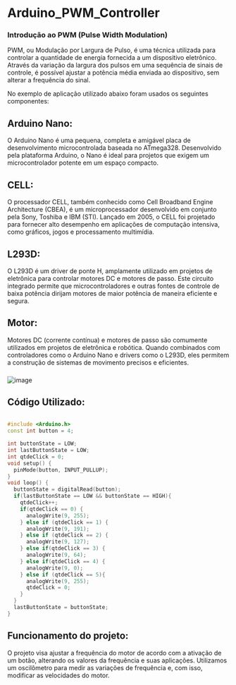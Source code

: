 # Arduino_PWM_Controller
### Introdução ao PWM (Pulse Width Modulation)
   PWM, ou Modulação por Largura de Pulso, é uma técnica utilizada para controlar a quantidade de energia fornecida a um dispositivo eletrônico. Através da variação da largura dos pulsos em uma sequência de sinais de controle, é possível ajustar a potência média enviada ao dispositivo, sem alterar a frequência do sinal.
   
  No exemplo de aplicação utilizado abaixo foram usados os seguintes componentes:
  
  ## Arduino Nano: 
  O Arduino Nano é uma pequena, completa e amigável placa de desenvolvimento   microcontrolada   baseada no ATmega328. Desenvolvido pela plataforma Arduino, o Nano é ideal para projetos que exigem um microcontrolador potente em um espaço compacto.
  
  ## CELL: 
  O processador CELL, também conhecido como Cell Broadband Engine Architecture (CBEA), é um microprocessador desenvolvido em conjunto pela Sony, Toshiba e IBM (STI). Lançado em 2005, o CELL foi projetado para fornecer alto desempenho em aplicações de computação intensiva, como gráficos, jogos e processamento multimídia.
  
  ## L293D: 
  O L293D é um driver de ponte H, amplamente utilizado em projetos de eletrônica para controlar motores DC e motores de passo. Este circuito integrado permite que microcontroladores e outras fontes de controle de baixa potência dirijam motores de maior potência de maneira eficiente e segura.
  
  ## Motor:
  Motores DC (corrente contínua) e motores de passo são comumente utilizados em projetos de eletrônica e robótica. Quando combinados com controladores como o Arduino Nano e drivers como o L293D, eles permitem a construção de sistemas de movimento precisos e eficientes.

### 

  ![image](https://github.com/GabrielCardoso18/Arduino_PWM_Controller/assets/126261772/37df7d04-ae7e-4dc5-87f0-050c0c82d77d)

## Código Utilizado:
``` C++

#include <Arduino.h>
const int button = 4;

int buttonState = LOW;
int lastButtonState = LOW;
int qtdeClick = 0;
void setup() {
  pinMode(button, INPUT_PULLUP);
}
void loop() {
  buttonState = digitalRead(button);
  if(lastButtonState == LOW && buttonState == HIGH){
    qtdeClick++;
    if(qtdeClick == 0) {
      analogWrite(9, 255);
    } else if (qtdeClick == 1) {
      analogWrite(9, 191);
    } else if (qtdeClick == 2) {
      analogWrite(9, 127);
    } else if(qtdeClick == 3) {
      analogWrite(9, 64);
    } else if(qtdeClick == 4) {
      analogWrite(9, 0);
    } else if (qtdeClick == 5){
      analogWrite(9, 255);
      qtdeClick = 0;
    }
  }
  lastButtonState = buttonState;
}
```
## Funcionamento do projeto:
 O projeto visa ajustar a frequência do motor de acordo com a ativação de um botão, alterando os valores da frequência e suas aplicações. Utilizamos um oscilômetro para medir as variações de frequência e, com isso, modificar as velocidades do motor.

  

